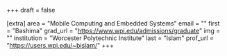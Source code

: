 +++
draft = false

[extra]
area = "Mobile Computing and Embedded Systems"
email = ""
first = "Bashima"
grad_url = "https://www.wpi.edu/admissions/graduate"
img = ""
institution = "Worcester Polytechnic Institute"
last = "Islam"
prof_url = "https://users.wpi.edu/~bislam/"
+++